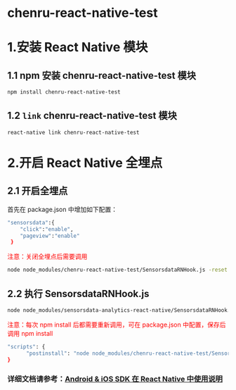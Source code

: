 # chenru-react-native-test

# 1.安装 React Native 模块

## 1.1 npm 安装 chenru-react-native-test 模块

```sh
npm install chenru-react-native-test
```

## 1.2 `link` chenru-react-native-test 模块


```sh
react-native link chenru-react-native-test
```
# 2.开启 React Native 全埋点

## 2.1 开启全埋点
首先在 package.json 中增加如下配置：
```sh
"sensorsdata":{
    "click":"enable",
    "pageview":"enable"
 }
```
<span style="color:red">注意：关闭全埋点后需要调用</span>
```sh
node node_modules/chenru-react-native-test/SensorsdataRNHook.js -reset
```

## 2.2 执行 SensorsdataRNHook.js
```sh
node node_modules/sensorsdata-analytics-react-native/SensorsdataRNHook.js -run
```
<span style="color:red">注意：每次 npm install 后都需要重新调用，可在 package.json 中配置，保存后调用 npm install</span>
```sh
"scripts": {
	  "postinstall": "node node_modules/chenru-react-native-test/SensorsdataRNHook.js -run"
}
```



### 详细文档请参考：[Android & iOS SDK 在 React Native 中使用说明](https://www.sensorsdata.cn/manual/sdk_reactnative.html)